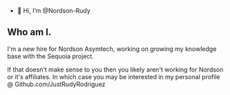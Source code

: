 - 👋 Hi, I’m @Nordson-Rudy

## Who am I.
I'm a new hire for Nordson Asymtech, working on growing my knowledge base with the Sequoia project.

If that doesn't make sense to you then you likely aren't working for Nordson or it's affiliates.
In which case you may be interested in my personal profile @ Github.com/JustRudyRodriguez



<!---
Nordson-Rudy/Nordson-Rudy is a ✨ special ✨ repository because its `README.md` (this file) appears on your GitHub profile.
You can click the Preview link to take a look at your changes.
--->
